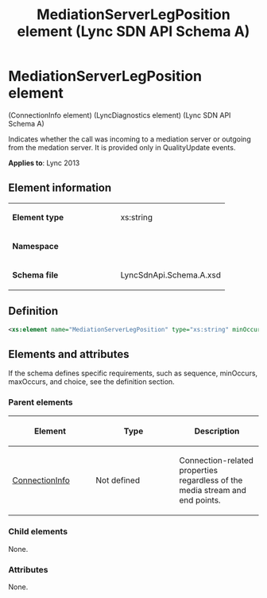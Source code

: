 ﻿---
title: MediationServerLegPosition element  (Lync SDN API Schema A)
TOCTitle: MediationServerLegPosition element
ms:assetid: 1551fe15-1bfe-bf2f-25eb-4f5820f02479
ms:mtpsurl: https://msdn.microsoft.com/en-us/library/Dn775127(v=office.15)
ms:contentKeyID: 62626101
ms.date: 07/24/2014
mtps_version: v=office.15
dev_langs:
- xml
---

# MediationServerLegPosition element 

(ConnectionInfo element) (LyncDiagnostics element) (Lync SDN API Schema A)

Indicates whether the call was incoming to a mediation server or outgoing from the medation server. It is provided only in QualityUpdate events.


**Applies to**: Lync 2013

## Element information

<table>
<colgroup>
<col style="width: 50%" />
<col style="width: 50%" />
</colgroup>
<tbody>
<tr class="odd">
<td><p><strong>Element type</strong></p></td>
<td><p>xs:string</p></td>
</tr>
<tr class="even">
<td><p><strong>Namespace</strong></p></td>
<td><p></p></td>
</tr>
<tr class="odd">
<td><p><strong>Schema file</strong></p></td>
<td><p>LyncSdnApi.Schema.A.xsd</p></td>
</tr>
</tbody>
</table>


## Definition

``` xml
<xs:element name="MediationServerLegPosition" type="xs:string" minOccurs="0"></xs:element>
```

## Elements and attributes

If the schema defines specific requirements, such as sequence, minOccurs, maxOccurs, and choice, see the definition section.

### Parent elements

<table>
<colgroup>
<col style="width: 33%" />
<col style="width: 33%" />
<col style="width: 33%" />
</colgroup>
<thead>
<tr class="header">
<th><p>Element</p></th>
<th><p>Type</p></th>
<th><p>Description</p></th>
</tr>
</thead>
<tbody>
<tr class="odd">
<td><p><a href="connectioninfo-element-lyncdiagnostics-element-lync-sdn-api-schema-a.md">ConnectionInfo</a></p></td>
<td><p>Not defined</p></td>
<td><p>Connection-related properties regardless of the media stream and end points.</p></td>
</tr>
</tbody>
</table>


### Child elements

None.

### Attributes

None.

